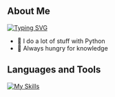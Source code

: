## About Me
[![Typing SVG](https://readme-typing-svg.demolab.com?font=Fira+Code&pause=1100&color=29F707&vCenter=true&width=450&lines=Who+am+I%3F;Computer+Science+Student;FullStack+Dev;Somebody+that+likes+automated+things)](https://git.io/typing-svg)

- 🐍 I do a lot of stuff with Python
- 🧠 Always hungry for knowledge

## Languages and Tools
[![My Skills](https://skills.thijs.gg/icons?i=js,html,css,python,django,react,php,c,postgres)](https://skills.thijs.gg)

